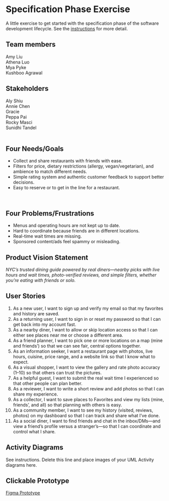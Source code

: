 # Specification Phase Exercise

A little exercise to get started with the specification phase of the software development lifecycle. See the [instructions](instructions.md) for more detail.

## Team members

Amy Liu <br/>
Athena Luo <br/>
Mya Pyke <br/>
Kushboo Agrawal <br/>

## Stakeholders
Aly Shiu <br/> Annie Chen <br/> Gracie <br/> Peppa Pai <br/> Rocky Masci <br/> Sunidhi Tandel <br/>
<br/>

## Four Needs/Goals
* Collect and share restaurants with friends with ease.
* Filters for price, dietary restrictions (allergy, vegan/vegetarian), and ambience to match different needs.
* Simple rating system and authentic customer feedback to support better decisions.
* Easy to reserve or to get in the line for a restaurant.
<br/>

## Four Problems/Frustrations
* Menus and operating hours are not kept up to date.
* Hard to coordinate because friends are in different locations.
* Real-time wait times are missing.
* Sponsored content/ads feel spammy or misleading.


## Product Vision Statement

 *NYC’s trusted dining guide powered by real diners—nearby picks with live hours and wait times, photo-verified reviews, and simple filters, whether you’re eating with friends or solo.*

## User Stories

1. As a new user, I want to sign up and verify my email so that my favorites and history are saved.
2. As a returning user, I want to sign in or reset my password so that I can get back into my account fast.
3. As a nearby diner, I want to allow or skip location access so that I can either see places near me or choose a different area.
4. As a friend planner, I want to pick one or more locations on a map (mine and friends’) so that we can see fair, central options together.
5. As an information seeker, I want a restaurant page with photos, live hours, cuisine, price range, and a website link so that I know what to expect.
6. As a visual shopper, I want to view the gallery and rate photo accuracy (1–10) so that others can trust the pictures.
7. As a helpful guest, I want to submit the real wait time I experienced so that other people can plan better.
8. As a reviewer, I want to write a short review and add photos so that I can share my experience.
9. As a collector, I want to save places to Favorites and view my lists (mine, friends’, and all) so that planning with others is easy.
10. As a community member, I want to see my history (visited, reviews, photos) on my dashboard so that I can track and share what I’ve done.
11. As a social diner, I want to find friends and chat in the inbox/DMs—and view a friend’s profile versus a stranger’s—so that I can coordinate and control what I share.

## Activity Diagrams

See instructions. Delete this line and place images of your UML Activity diagrams here.

## Clickable Prototype

[Figma Prototype](https://www.figma.com/proto/SLCo97OuaafxCknkKgHSoW/restaurant-recommendations?page-id=40%3A67&node-id=141-202&viewport=-7579%2C-98%2C0.94&t=XO67QWLvRS9N7drm-1&scaling=scale-down&content-scaling=fixed&starting-point-node-id=141%3A202)

